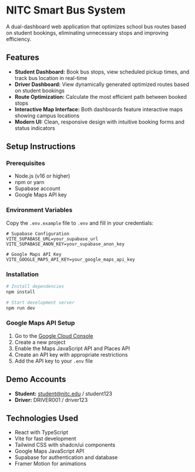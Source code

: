 # NITC Smart Bus System

A dual-dashboard web application that optimizes school bus routes based on student bookings, eliminating unnecessary stops and improving efficiency.

## Features

- **Student Dashboard:** Book bus stops, view scheduled pickup times, and track bus location in real-time
- **Driver Dashboard:** View dynamically generated optimized routes based on student bookings
- **Route Optimization:** Calculate the most efficient path between booked stops
- **Interactive Map Interface:** Both dashboards feature interactive maps showing campus locations
- **Modern UI:** Clean, responsive design with intuitive booking forms and status indicators

## Setup Instructions

### Prerequisites

- Node.js (v16 or higher)
- npm or yarn
- Supabase account
- Google Maps API key

### Environment Variables

Copy the `.env.example` file to `.env` and fill in your credentials:

```
# Supabase Configuration
VITE_SUPABASE_URL=your_supabase_url
VITE_SUPABASE_ANON_KEY=your_supabase_anon_key

# Google Maps API Key
VITE_GOOGLE_MAPS_API_KEY=your_google_maps_api_key
```

### Installation

```bash
# Install dependencies
npm install

# Start development server
npm run dev
```

### Google Maps API Setup

1. Go to the [Google Cloud Console](https://console.cloud.google.com/)
2. Create a new project
3. Enable the Maps JavaScript API and Places API
4. Create an API key with appropriate restrictions
5. Add the API key to your `.env` file

## Demo Accounts

- **Student:** student@nitc.edu / student123
- **Driver:** DRIVER001 / driver123

## Technologies Used

- React with TypeScript
- Vite for fast development
- Tailwind CSS with shadcn/ui components
- Google Maps JavaScript API
- Supabase for authentication and database
- Framer Motion for animations
